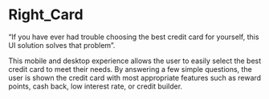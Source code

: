 # Right_Card
“If you have ever had trouble choosing the best credit card for yourself, this UI solution solves that problem”.

This mobile and desktop experience allows the user to easily select the best credit card to meet their needs.  By answering a few simple questions, the user is shown the credit card with most appropriate features such as reward points, cash back, low interest rate, or credit builder.
